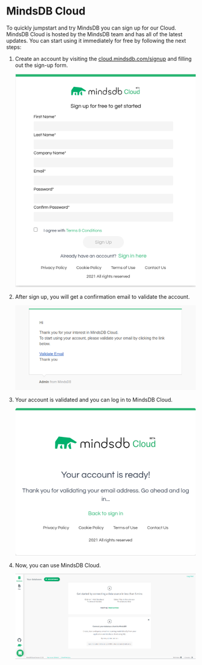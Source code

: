 # MindsDB Cloud

To quickly jumpstart and try MindsDB you can sign up for our Cloud. MindsDB Cloud is hosted by the MindsDB team and has all of the latest updates. You can start using it immediately for free by following the next steps:

1. Create an account by visiting the [cloud.mindsdb.com/signup](https://cloud.mindsdb.com/signup) and filling out the sign-up form.

    ![Sign up](/assets/cloud/login.png)

2. After sign up, you will get a confirmation email to validate the account.    

    ![Validate](/assets/cloud/email.png)

3. Your account is validated and you can log in to MindsDB Cloud.

    ![Login](/assets/cloud/ready.png)

4. Now, you can use MindsDB Cloud.

    ![GUI](/assets/cloud/gui.png)
